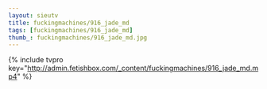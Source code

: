 ```yaml
--- 
layout: sieutv
title: fuckingmachines/916_jade_md
tags: [fuckingmachines/916_jade_md]
thumb_: fuckingmachines/916_jade_md.jpg
---
```

{% include tvpro key="http://admin.fetishbox.com/_content/fuckingmachines/916_jade_md.mp4" %} 
